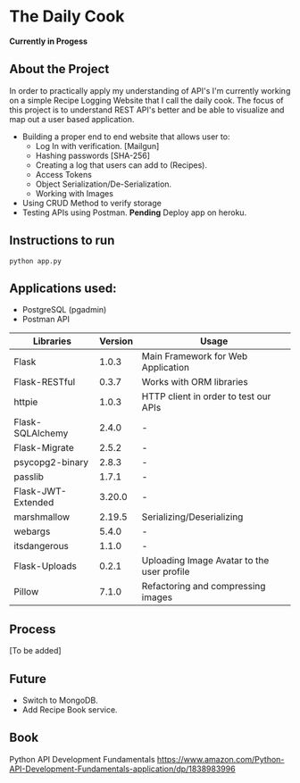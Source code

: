 # The Daily Cook

**Currently in Progess** 

## About the Project
In order to practically apply my understanding of API's I'm currently working on a simple Recipe Logging Website that I call the daily cook. The focus of this project is to understand REST API's better and be able to visualize and map out a user based application.

- Building a proper end to end website that allows user to:
	- Log In with verification. [Mailgun]
	- Hashing passwords         [SHA-256] 
	- Creating a log that users can add to (Recipes).   
	- Access Tokens
	- Object Serialization/De-Serialization.
	- Working with Images
- Using CRUD Method to verify storage 
- Testing APIs using Postman.
**Pending**
Deploy app on heroku.

## Instructions to run
```python app.py```

## Applications used:
- PostgreSQL (pgadmin)
- Postman API


|  Libraries        | Version  | Usage                                      |
|-------------------|----------|--------------------------------------------|
|Flask              |1.0.3     | Main Framework for Web Application         |
|Flask-RESTful      |0.3.7     | Works with ORM libraries                   |
|httpie             |1.0.3     | HTTP client in order to test our APIs      |
|Flask-SQLAlchemy   |2.4.0     |-                                           |
|Flask-Migrate      |2.5.2     |-                                           |
|psycopg2-binary    |2.8.3     |-                                           |
|passlib            |1.7.1     |-                                           |
|Flask-JWT-Extended |3.20.0    |-                                           |
|marshmallow        |2.19.5    | Serializing/Deserializing                  |
|webargs            |5.4.0     |-                                           |
|itsdangerous       |1.1.0     |-                                           |
|Flask-Uploads       |0.2.1    | Uploading Image Avatar to the user profile | 
|Pillow             |7.1.0     | Refactoring and compressing images         |




## Process
[To be added]



## Future
- Switch to MongoDB.
- Add Recipe Book service.

## Book
Python API Development Fundamentals
https://www.amazon.com/Python-API-Development-Fundamentals-application/dp/1838983996
